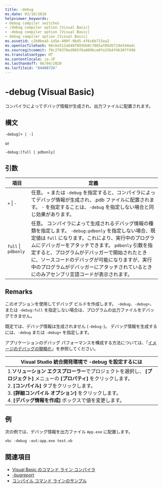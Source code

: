 ```yaml
---
title: -debug
ms.date: 03/10/2018
helpviewer_keywords:
- debug compiler switches
- /debug compiler option [Visual Basic]
- -debug compiler option [Visual Basic]
- debug compiler option [Visual Basic]
ms.assetid: c2b0bea5-1d5e-499f-9bd5-4f6c6b715ea2
ms.openlocfilehash: 60c6e512a648f093bb9c70b5af86d5719e544adc
ms.sourcegitcommit: f8c270376ed905f6a8896ce0fe25b4f4b38ff498
ms.translationtype: HT
ms.contentlocale: ja-JP
ms.lasthandoff: 06/04/2020
ms.locfileid: "84408726"
---
```

# <a name="-debug-visual-basic"></a>-debug (Visual Basic)

コンパイラによってデバッグ情報が生成され、出力ファイルに配置されます。

## <a name="syntax"></a>構文

```console
-debug[+ | -]
```

or

```console
-debug:[full | pdbonly]
```

## <a name="arguments"></a>引数

|項目|定義|
|---|---|
|`+` &#124; `-`|任意。 `+` または `-debug` を指定すると、コンパイラによってデバッグ情報が生成され、.pdb ファイルに配置されます。 `-` を指定することは、`-debug` を指定しない場合と同じ効果があります。|
|`full` &#124; `pdbonly`|任意。 コンパイラによって生成されるデバッグ情報の種類を指定します。 `-debug:pdbonly` を指定しない場合、既定値は `full` になります。これにより、実行中のプログラムにデバッガーをアタッチできます。 `pdbonly` 引数を指定すると、プログラムがデバッガーで開始されたときに、ソースコードのデバッグが可能になりますが、実行中のプログラムがデバッガーにアタッチされているときにのみアセンブリ言語コードが表示されます。|

## <a name="remarks"></a>Remarks

このオプションを使用してデバッグ ビルドを作成します。 `-debug`、`-debug+`、または `-debug:full` を指定しない場合は、プログラムの出力ファイルをデバッグできません。

既定では、デバッグ情報は生成されません (`-debug-`)。 デバッグ情報を生成するには、`-debug` または `-debug+` を指定します。

アプリケーションのデバッグ パフォーマンスを構成する方法については、「[イメージのデバッグの簡略化](../../../framework/debug-trace-profile/making-an-image-easier-to-debug.md)」を参照してください。

|Visual Studio 統合開発環境で -debug を設定するには|
|---|
|1.**ソリューション エクスプローラー**でプロジェクトを選択し、 **[プロジェクト]** メニューの **[プロパティ]** をクリックします。 <br />2. **[コンパイル]** タブをクリックします。<br />3. **[詳細コンパイル オプション]** をクリックします。<br />4. **[デバッグ情報を作成]** ボックスで値を変更します。|

## <a name="example"></a>例

次の例では、デバッグ情報を出力ファイル `App.exe` に配置します。

```console
vbc -debug -out:app.exe test.vb
```

## <a name="see-also"></a>関連項目

- [Visual Basic のコマンド ライン コンパイラ](index.md)
- [-bugreport](bugreport.md)
- [コンパイル コマンド ラインのサンプル](sample-compilation-command-lines.md)

